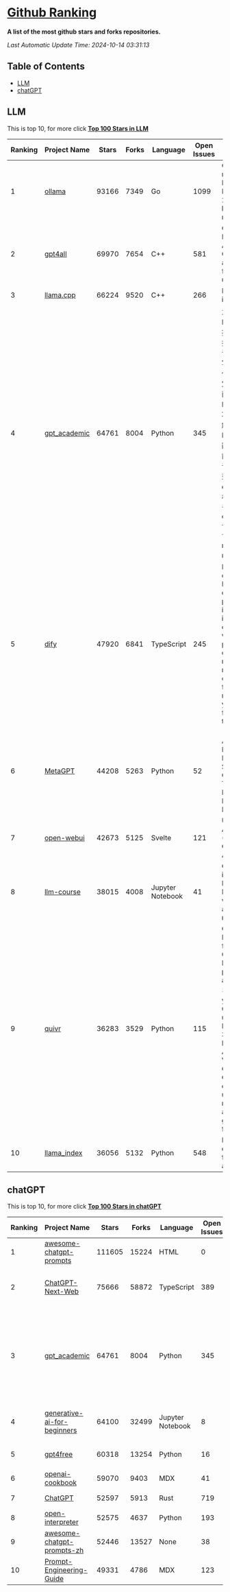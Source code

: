 [Github Ranking](./README.md)
==========

**A list of the most github stars and forks repositories.**

*Last Automatic Update Time: 2024-10-14 03:31:13*

## Table of Contents
 * [LLM](#LLM)
 * [chatGPT](#chatGPT)

## LLM

This is top 10, for more click **[Top 100 Stars in LLM](Top100/LLM.md)**

| Ranking | Project Name | Stars | Forks | Language | Open Issues | Description | Last Commit |
| ------- | ------------ | ----- | ----- | -------- | ----------- | ----------- | ----------- |
| 1 | [ollama](https://github.com/ollama/ollama) | 93166 | 7349 | Go | 1099 | Get up and running with Llama 3.2, Mistral, Gemma 2, and other large language models. | 2024-10-13T17:47:42Z |
| 2 | [gpt4all](https://github.com/nomic-ai/gpt4all) | 69970 | 7654 | C++ | 581 | GPT4All: Run Local LLMs on Any Device. Open-source and available for commercial use. | 2024-10-13T14:54:14Z |
| 3 | [llama.cpp](https://github.com/ggerganov/llama.cpp) | 66224 | 9520 | C++ | 266 | LLM inference in C/C++ | 2024-10-14T02:14:42Z |
| 4 | [gpt_academic](https://github.com/binary-husky/gpt_academic) | 64761 | 8004 | Python | 345 | 为GPT/GLM等LLM大语言模型提供实用化交互接口，特别优化论文阅读/润色/写作体验，模块化设计，支持自定义快捷按钮&函数插件，支持Python和C++等项目剖析&自译解功能，PDF/LaTex论文翻译&总结功能，支持并行问询多种LLM模型，支持chatglm3等本地模型。接入通义千问, deepseekcoder, 讯飞星火, 文心一言, llama2, rwkv, claude2, moss等。 | 2024-10-13T18:01:37Z |
| 5 | [dify](https://github.com/langgenius/dify) | 47920 | 6841 | TypeScript | 245 | Dify is an open-source LLM app development platform. Dify's intuitive interface combines AI workflow, RAG pipeline, agent capabilities, model management, observability features and more, letting you quickly go from prototype to production. | 2024-10-14T03:16:59Z |
| 6 | [MetaGPT](https://github.com/geekan/MetaGPT) | 44208 | 5263 | Python | 52 | 🌟 The Multi-Agent Framework: First AI Software Company, Towards Natural Language Programming | 2024-10-11T16:06:40Z |
| 7 | [open-webui](https://github.com/open-webui/open-webui) | 42673 | 5125 | Svelte | 121 | User-friendly AI Interface (Supports Ollama, OpenAI API, ...) | 2024-10-13T11:36:28Z |
| 8 | [llm-course](https://github.com/mlabonne/llm-course) | 38015 | 4008 | Jupyter Notebook | 41 | Course to get into Large Language Models (LLMs) with roadmaps and Colab notebooks. | 2024-07-28T22:17:43Z |
| 9 | [quivr](https://github.com/QuivrHQ/quivr) | 36283 | 3529 | Python | 115 | Open-source RAG Framework for building GenAI Second Brains 🧠  Build productivity assistant (RAG) ⚡️🤖 Chat with your docs (PDF, CSV, ...)  & apps using Langchain, GPT 3.5 / 4 turbo, Private, Anthropic, VertexAI, Ollama, LLMs, Groq  that you can share with users !  Efficient retrieval augmented generation framework | 2024-10-13T04:01:21Z |
| 10 | [llama_index](https://github.com/run-llama/llama_index) | 36056 | 5132 | Python | 548 | LlamaIndex is a data framework for your LLM applications | 2024-10-14T01:52:55Z |


## chatGPT

This is top 10, for more click **[Top 100 Stars in chatGPT](Top100/chatGPT.md)**

| Ranking | Project Name | Stars | Forks | Language | Open Issues | Description | Last Commit |
| ------- | ------------ | ----- | ----- | -------- | ----------- | ----------- | ----------- |
| 1 | [awesome-chatgpt-prompts](https://github.com/f/awesome-chatgpt-prompts) | 111605 | 15224 | HTML | 0 | This repo includes ChatGPT prompt curation to use ChatGPT better. | 2024-09-26T13:36:47Z |
| 2 | [ChatGPT-Next-Web](https://github.com/ChatGPTNextWeb/ChatGPT-Next-Web) | 75666 | 58872 | TypeScript | 389 | A cross-platform ChatGPT/Gemini UI (Web / PWA / Linux / Win / MacOS). 一键拥有你自己的跨平台 ChatGPT/Gemini 应用。 | 2024-10-12T17:49:51Z |
| 3 | [gpt_academic](https://github.com/binary-husky/gpt_academic) | 64761 | 8004 | Python | 345 | 为GPT/GLM等LLM大语言模型提供实用化交互接口，特别优化论文阅读/润色/写作体验，模块化设计，支持自定义快捷按钮&函数插件，支持Python和C++等项目剖析&自译解功能，PDF/LaTex论文翻译&总结功能，支持并行问询多种LLM模型，支持chatglm3等本地模型。接入通义千问, deepseekcoder, 讯飞星火, 文心一言, llama2, rwkv, claude2, moss等。 | 2024-10-13T18:01:37Z |
| 4 | [generative-ai-for-beginners](https://github.com/microsoft/generative-ai-for-beginners) | 64100 | 32499 | Jupyter Notebook | 8 | 21 Lessons, Get Started Building with Generative AI  🔗 https://microsoft.github.io/generative-ai-for-beginners/ | 2024-10-07T16:44:00Z |
| 5 | [gpt4free](https://github.com/xtekky/gpt4free) | 60318 | 13254 | Python | 16 | The official gpt4free repository \| various collection of powerful language models | 2024-10-03T11:21:41Z |
| 6 | [openai-cookbook](https://github.com/openai/openai-cookbook) | 59070 | 9403 | MDX | 41 | Examples and guides for using the OpenAI API | 2024-10-11T23:22:06Z |
| 7 | [ChatGPT](https://github.com/lencx/ChatGPT) | 52597 | 5913 | Rust | 719 | 🔮 ChatGPT Desktop Application (Mac, Windows and Linux) | 2024-08-29T17:58:11Z |
| 8 | [open-interpreter](https://github.com/OpenInterpreter/open-interpreter) | 52575 | 4637 | Python | 193 | A natural language interface for computers | 2024-10-10T20:04:24Z |
| 9 | [awesome-chatgpt-prompts-zh](https://github.com/PlexPt/awesome-chatgpt-prompts-zh) | 52446 | 13527 | None | 38 | ChatGPT 中文调教指南。各种场景使用指南。学习怎么让它听你的话。 | 2024-07-30T11:43:23Z |
| 10 | [Prompt-Engineering-Guide](https://github.com/dair-ai/Prompt-Engineering-Guide) | 49331 | 4786 | MDX | 123 | 🐙 Guides, papers, lecture, notebooks and resources for prompt engineering | 2024-09-19T20:28:14Z |

